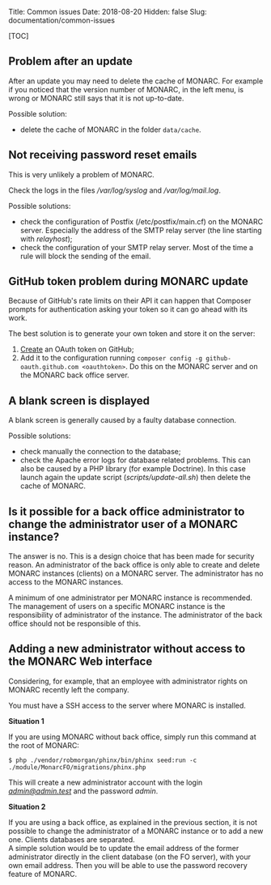 Title: Common issues
Date: 2018-08-20
Hidden: false
Slug: documentation/common-issues

[TOC]

## Problem after an update

After an update you may need to delete the cache of MONARC.
For example if you noticed that the version number of MONARC,
in the left menu, is wrong or MONARC still says that it is
not up-to-date.

Possible solution:

* delete the cache of MONARC in the folder ``data/cache``.


## Not receiving password reset emails

This is very unlikely a problem of MONARC.

Check the logs in the files */var/log/syslog* and */var/log/mail.log*.

Possible solutions:

* check the configuration of Postfix (/etc/postfix/main.cf) on the MONARC
  server. Especially the address of the SMTP relay server (the line
  starting with _relayhost_);
* check the configuration of your SMTP relay server. Most of the time a
  rule will block the sending of the email.

## GitHub token problem during MONARC update

Because of GitHub's rate limits on their API it can happen that Composer
prompts for authentication asking your token so it can go ahead with its work.

The best solution is to generate your own token and store it on the server:

1. [Create](https://github.com/settings/tokens) an OAuth token on GitHub;
2. Add it to the configuration running ``composer config -g github-oauth.github.com <oauthtoken>``.
   Do this on the MONARC server and on the MONARC back office server.

## A blank screen is displayed

A blank screen is generally caused by a faulty database connection.

Possible solutions:

* check manually the connection to the database;
* check the Apache error logs for database related problems. This can also be
  caused by a PHP library (for example Doctrine). In this case launch again the
  update script (*scripts/update-all.sh*) then delete the cache of MONARC.

## Is it possible for a back office administrator to change the administrator user of a MONARC instance?

The answer is no. This is a design choice that has been made for security reason.
An administrator of the back office is only able to create and delete MONARC
instances (clients) on a MONARC server. The administrator has no access to the
MONARC instances.

A minimum of one administrator per MONARC instance is recommended.
The management of users on a specific MONARC instance is the responsibility
of administrator of the instance.
The administrator of the back office should not be responsible of this.

## Adding a new administrator without access to the MONARC Web interface

Considering, for example, that an employee with administrator rights on MONARC
recently left the company.

You must have a SSH access to the server where MONARC is installed.

**Situation 1**

If you are using MONARC without back office, simply run this command at the
root of MONARC:

    $ php ./vendor/robmorgan/phinx/bin/phinx seed:run -c ./module/MonarcFO/migrations/phinx.php

This will create a new administrator account with the login *admin@admin.test*
and the password *admin*.

**Situation 2**

If you are using a back office, as explained in the previous section, it is not
possible to change the administrator of a MONARC instance or to add a new one.
Clients databases are separated.  
A simple solution would be to update the email address of the former
administrator directly in the client database (on the FO server), with your own
email address.
Then you will be able to use the password recovery feature of MONARC.
